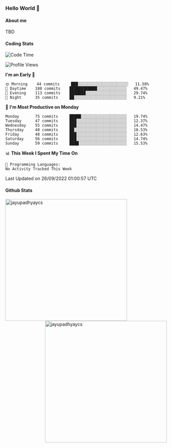 ### Hello World 👋
#### About me
TBD
#### Coding Stats
<!--START_SECTION:waka-->
![Code Time](http://img.shields.io/badge/Code%20Time-210%20hrs%2045%20mins-blue)

![Profile Views](http://img.shields.io/badge/Profile%20Views-0-blue)

**I'm an Early 🐤** 

```text
🌞 Morning    44 commits     ███░░░░░░░░░░░░░░░░░░░░░░   11.58% 
🌆 Daytime    188 commits    ████████████░░░░░░░░░░░░░   49.47% 
🌃 Evening    113 commits    ███████░░░░░░░░░░░░░░░░░░   29.74% 
🌙 Night      35 commits     ██░░░░░░░░░░░░░░░░░░░░░░░   9.21%

```
📅 **I'm Most Productive on Monday** 

```text
Monday       75 commits     █████░░░░░░░░░░░░░░░░░░░░   19.74% 
Tuesday      47 commits     ███░░░░░░░░░░░░░░░░░░░░░░   12.37% 
Wednesday    55 commits     ███░░░░░░░░░░░░░░░░░░░░░░   14.47% 
Thursday     40 commits     ██░░░░░░░░░░░░░░░░░░░░░░░   10.53% 
Friday       48 commits     ███░░░░░░░░░░░░░░░░░░░░░░   12.63% 
Saturday     56 commits     ███░░░░░░░░░░░░░░░░░░░░░░   14.74% 
Sunday       59 commits     ████░░░░░░░░░░░░░░░░░░░░░   15.53%

```


📊 **This Week I Spent My Time On** 

```text
💬 Programming Languages: 
No Activity Tracked This Week

```


 Last Updated on 26/09/2022 01:00:57 UTC
<!--END_SECTION:waka-->
#### Github Stats

<p  ><img align="left" src="https://github-readme-stats.vercel.app/api/top-langs?username=jayupadhyaycs&theme=tokyonight&show_icons=true&locale=en&layout=compact" alt="jayupadhyaycs" width="380px"  /> 
<img align="right" src="https://github-readme-streak-stats.herokuapp.com/?user=jayupadhyaycs&theme=tokyonight&" alt="jayupadhyaycs" width="380px"/>
</p>




<!--
**JayUpadhyayCS/JayUpadhyayCS** is a ✨ _special_ ✨ repository because its `README.md` (this file) appears on your GitHub profile.

Here are some ideas to get you started:

- 🔭 I’m currently working on ...
- 🌱 I’m currently learning ...
- 👯 I’m looking to collaborate on ...
- 🤔 I’m looking for help with ...
- 💬 Ask me about ...
- 📫 How to reach me: ...
- 😄 Pronouns: ...
- ⚡ Fun fact: ...
-->
